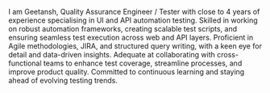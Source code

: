 I am Geetansh, Quality Assurance Engineer / Tester with close to 4 years of experience specialising in UI and API automation testing. Skilled in working on robust automation frameworks, creating scalable test scripts, and ensuring seamless test execution across web and API layers. Proficient in Agile methodologies, JIRA, and structured query writing, with a keen eye for detail and data-driven insights. Adequate at collaborating with cross-functional teams to enhance test coverage, streamline processes, and improve product quality. Committed to continuous learning and staying ahead of evolving testing trends.
